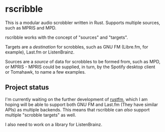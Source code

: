 # rscribble

This is a modular audio scrobbler written in Rust. Supports multiple
sources, such as MPRIS and MPD.

rscribble works with the concept of "sources" and "targets".

Targets are a *destination* for scrobbles, such as GNU FM (Libre.fm,
for example), Last.fm or ListenBrainz.

Sources are a *source* of data for scrobbles to be formed from, such
as MPD, or MPRIS - MPRIS could be supplied, in turn, by the Spotify
desktop client or Tomahawk, to name a few examples.

## Project status

I'm currently waiting on the further development of [rustfm][rustfm],
which I am hoping will be able to support both GNU FM and Last.fm
(They have similar APIs) as multiple backends. This means that
rscribble can _also_ support multiple "scrobble targets" as well.

I also need to work on a library for ListenBrainz.

[rustfm]: https://github.com/RoxasShadow/rustfm
